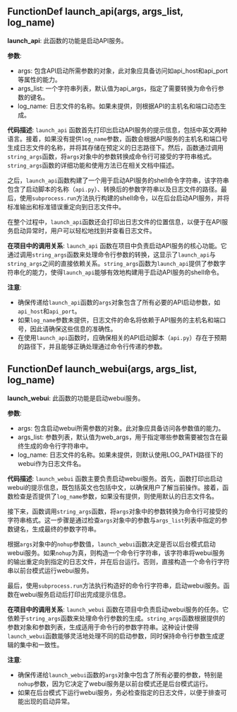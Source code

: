 ## FunctionDef launch_api(args, args_list, log_name)

**launch_api**: 此函数的功能是启动API服务。

**参数**:

- args: 包含API启动所需参数的对象，此对象应具备访问如api_host和api_port等属性的能力。
- args_list: 一个字符串列表，默认值为api_args，指定了需要转换为命令行参数的键名。
- log_name: 日志文件的名称。如果未提供，则根据API的主机名和端口动态生成。

**代码描述**:
`launch_api` 函数首先打印出启动API服务的提示信息，包括中英文两种语言。接着，如果没有提供`log_name`参数，函数会根据API服务的主机名和端口号生成日志文件的名称，并将其存储在预定义的日志路径下。然后，函数通过调用`string_args`函数，将`args`对象中的参数转换成命令行可接受的字符串格式。`string_args`函数的详细功能和使用方法已在相关文档中描述。

之后，`launch_api`函数构建了一个用于启动API服务的shell命令字符串，该字符串包含了启动脚本的名称（`api.py`）、转换后的参数字符串以及日志文件的路径。最后，使用`subprocess.run`方法执行构建的shell命令，以在后台启动API服务，并将标准输出和标准错误重定向到日志文件中。

在整个过程中，`launch_api`函数还会打印出日志文件的位置信息，以便于在API服务启动异常时，用户可以轻松地找到并查看日志文件。

**在项目中的调用关系**:
`launch_api` 函数在项目中负责启动API服务的核心功能。它通过调用`string_args`函数来处理命令行参数的转换，这显示了`launch_api`与`string_args`之间的直接依赖关系。`string_args`函数为`launch_api`提供了参数字符串化的能力，使得`launch_api`能够有效地构建用于启动API服务的shell命令。

**注意**:

- 确保传递给`launch_api`函数的`args`对象包含了所有必要的API启动参数，如`api_host`和`api_port`。
- 如果`log_name`参数未提供，日志文件的命名将依赖于API服务的主机名和端口号，因此请确保这些信息的准确性。
- 在使用`launch_api`函数时，应确保相关的API启动脚本（`api.py`）存在于预期的路径下，并且能够正确处理通过命令行传递的参数。

## FunctionDef launch_webui(args, args_list, log_name)

**launch_webui**: 此函数的功能是启动webui服务。

**参数**:

- args: 包含启动webui所需参数的对象。此对象应具备访问各参数值的能力。
- args_list: 参数列表，默认值为web_args，用于指定哪些参数需要被包含在最终生成的命令行字符串中。
- log_name: 日志文件的名称。如果未提供，则默认使用LOG_PATH路径下的webui作为日志文件名。

**代码描述**:
`launch_webui` 函数主要负责启动webui服务。首先，函数打印出启动webui的提示信息，既包括英文也包括中文，以确保用户了解当前操作。接着，函数检查是否提供了`log_name`参数，如果没有提供，则使用默认的日志文件名。

接下来，函数调用`string_args`函数，将`args`对象中的参数转换为命令行可接受的字符串格式。这一步骤是通过检查`args`对象中的参数与`args_list`列表中指定的参数键名，生成最终的参数字符串。

根据`args`对象中的`nohup`参数值，`launch_webui`函数决定是否以后台模式启动webui服务。如果`nohup`为真，则构造一个命令行字符串，该字符串将webui服务的输出重定向到指定的日志文件，并在后台运行。否则，直接构造一个命令行字符串以前台模式运行webui服务。

最后，使用`subprocess.run`方法执行构造好的命令行字符串，启动webui服务。函数在webui服务启动后打印出完成提示信息。

**在项目中的调用关系**:
`launch_webui` 函数在项目中负责启动webui服务的任务。它依赖于`string_args`函数来处理命令行参数的生成。`string_args`函数根据提供的参数对象和参数列表，生成适用于命令行的参数字符串。这种设计使得`launch_webui`函数能够灵活地处理不同的启动参数，同时保持命令行参数生成逻辑的集中和一致性。

**注意**:

- 确保传递给`launch_webui`函数的`args`对象中包含了所有必要的参数，特别是`nohup`参数，因为它决定了webui服务是以前台模式还是后台模式运行。
- 如果在后台模式下运行webui服务，务必检查指定的日志文件，以便于排查可能出现的启动异常。
